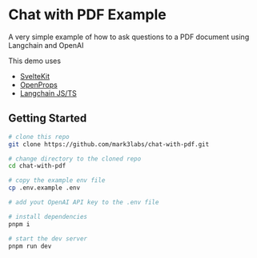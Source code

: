 # Chat with PDF Example

A very simple example of how to ask questions to a PDF document using Langchain and OpenAI

This demo uses

- [SvelteKit](https://kit.svelte.dev)
- [OpenProps](https://open-props.style)
- [Langchain JS/TS](https://js.langchain.com)

## Getting Started

```bash
# clone this repo
git clone https://github.com/mark3labs/chat-with-pdf.git

# change directory to the cloned repo
cd chat-with-pdf

# copy the example env file
cp .env.example .env

# add yout OpenAI API key to the .env file

# install dependencies
pnpm i

# start the dev server
pnpm run dev
```
